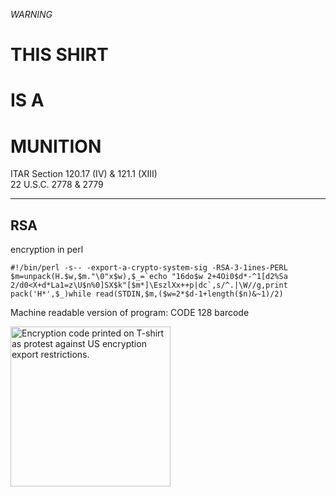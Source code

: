 *WARNING*

# THIS SHIRT
# IS A
# MUNITION

ITAR Section 120.17 (IV) & 121.1 (XIII)<br>
22 U.S.C. 2778 & 2779

-----

## RSA

encryption in perl

```
#!/bin/perl -s-- -export-a-crypto-system-sig -RSA-3-1ines-PERL
$m=unpack(H.$w,$m."\0"x$w),$_=`echo "16do$w 2+4Oi0$d*-^1[d2%Sa
2/d0<X+d*La1=z\U$n%0]SX$k"[$m*]\EszlXx++p|dc`,s/^.|\W//g,print
pack('H*',$_)while read(STDIN,$m,($w=2*$d-1+length($n)&~1)/2)
```


Machine readable version of program: CODE 128 barcode

<a title="Adam Back &lt;adam@cypherspace.org&gt;, CC0, via Wikimedia Commons" href="https://commons.wikimedia.org/wiki/File:Munitions_T-shirt_(front).jpg"><img width="256" alt="Encryption code printed on T-shirt as protest against US encryption export restrictions." src="https://upload.wikimedia.org/wikipedia/commons/9/96/Munitions_T-shirt_%28front%29.jpg?20140701152453"></a>
